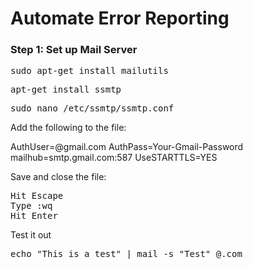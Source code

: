  <h1>Automate Error Reporting</h1>


<h3>Step 1: Set up Mail Server</h3>

<p>
</p>

<pre>
sudo apt-get install mailutils
</pre>



<pre>
apt-get install ssmtp
</pre>


<pre>
sudo nano /etc/ssmtp/ssmtp.conf
</pre>

<p>Add the following to the file:</p>
 
AuthUser=<user>@gmail.com
AuthPass=Your-Gmail-Password
mailhub=smtp.gmail.com:587
UseSTARTTLS=YES

<p>
Save and close the file:
</p>

<pre>
Hit Escape
Type :wq
Hit Enter
</pre>


<p>Test it out</p>

<pre>
echo "This is a test" | mail -s "Test" <user>@<email>.com
</pre>
